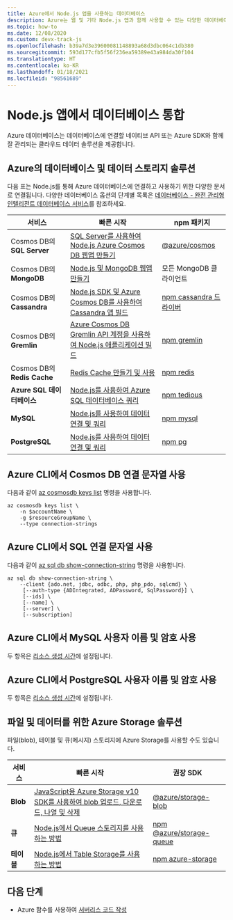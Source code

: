 ```yaml
---
title: Azure에서 Node.js 앱을 사용하는 데이터베이스
description: Azure는 웹 및 기타 Node.js 앱과 함께 사용할 수 있는 다양한 데이터베이스를 제공합니다.
ms.topic: how-to
ms.date: 12/08/2020
ms.custom: devx-track-js
ms.openlocfilehash: b39a7d3e39600081148893a68d3dbc064c1db380
ms.sourcegitcommit: 593d177cfb5f56f236ea59389e43a984da30f104
ms.translationtype: HT
ms.contentlocale: ko-KR
ms.lasthandoff: 01/18/2021
ms.locfileid: "98561689"
---
```

# <a name="integrate-databases-in-nodejs-apps"></a>Node.js 앱에서 데이터베이스 통합

Azure 데이터베이스는 데이터베이스에 연결할 네이티브 API 또는 Azure SDK와 함께 잘 관리되는 클라우드 데이터 솔루션을 제공합니다. 

## <a name="database-and-data-storage-solutions-on-azure"></a>Azure의 데이터베이스 및 데이터 스토리지 솔루션

다음 표는 Node.js를 통해 Azure 데이터베이스에 연결하고 사용하기 위한 다양한 문서로 연결됩니다. 다양한 데이터베이스 옵션의 단계별 목록은 [데이터베이스 - 완전 관리형 인텔리전트 데이터베이스 서비스](https://azure.microsoft.com/product-categories/databases/)를 참조하세요.

| 서비스 | 빠른 시작 | npm 패키지 |
| --- | --- | --- |
| Cosmos DB의 **SQL Server**| [SQL Server를 사용하여 Node.js Azure Cosmos DB 웹앱 만들기](/azure/cosmos-db/create-sql-api-nodejs) | [@azure/cosmos](https://www.npmjs.com/package/@azure/cosmos) |
| Cosmos DB의 **MongoDB**| [Node.js 및 MongoDB 웹앱 만들기](/azure/app-service-web/app-service-web-tutorial-nodejs-mongodb-app) | 모든 MongoDB 클라이언트 |
| Cosmos DB의 **Cassandra**|[Node.js SDK 및 Azure Cosmos DB를 사용하여 Cassandra 앱 빌드](/azure/cosmos-db/create-cassandra-nodejs)|[npm cassandra 드라이버](https://www.npmjs.com/package/cassandra-driver)|
| Cosmos DB의 **Gremlin**|[Azure Cosmos DB Gremlin API 계정을 사용하여 Node.js 애플리케이션 빌드](/azure/cosmos-db/create-graph-nodejs)|[npm gremlin](https://www.npmjs.com/package/gremlin)|
| Cosmos DB의 **Redis Cache**| [Redis Cache 만들기 및 사용](/azure/redis-cache/cache-nodejs-get-started) | [npm redis](https://www.npmjs.com/package/redis)|
| **Azure SQL 데이터베이스** | [Node.js를 사용하여 Azure SQL 데이터베이스 쿼리](/azure/sql-database/sql-database-connect-query-nodejs) |[npm tedious](https://www.npmjs.com/package/tedious) |
| **MySQL** | [Node.js를 사용하여 데이터 연결 및 쿼리](/azure/mysql/connect-nodejs) | [npm mysql](https://www.npmjs.com/package/mysql)|
| **PostgreSQL** | [Node.js를 사용하여 데이터 연결 및 쿼리](/azure/postgresql/connect-nodejs) |[npm pg](https://www.npmjs.com/package/pg) |

## <a name="cosmos-db-connection-strings-with-azure-cli"></a>Azure CLI에서 Cosmos DB 연결 문자열 사용

다음과 같이 [az cosmosdb keys list](/cli/azure/cosmosdb#az-cosmosdb-list-connection-strings) 명령을 사용합니다.

```azurecli-interactive
az cosmosdb keys list \
    -n $accountName \
    -g $resourceGroupName \
    --type connection-strings
```

## <a name="sql-connection-strings-with-azure-cli"></a>Azure CLI에서 SQL 연결 문자열 사용

다음과 같이 [az sql db show-connection-string](/cli/azure/sql/db#az_sql_db_show_connection_string) 명령을 사용합니다.

```azurecli-interactive
az sql db show-connection-string \
    --client {ado.net, jdbc, odbc, php, php_pdo, sqlcmd} \
     [--auth-type {ADIntegrated, ADPassword, SqlPassword}] \
     [--ids] \
     [--name] \
     [--server] \
     [--subscription]
```

## <a name="mysql-username-and-password-with-azure-cli"></a>Azure CLI에서 MySQL 사용자 이름 및 암호 사용

두 항목은 [리소스 생성 시간](/cli/azure/mysql/server#az_mysql_server_create)에 설정됩니다. 

## <a name="postgresql-username-and-password-with-azure-cli"></a>Azure CLI에서 PostgreSQL 사용자 이름 및 암호 사용

두 항목은 [리소스 생성 시간](/cli/azure/postgres/server#az_postgres_server_create)에 설정됩니다. 

## <a name="azure-storage-solutions-for-files-and-data"></a>파일 및 데이터를 위한 Azure Storage 솔루션

파일(blob), 테이블 및 큐(메시지) 스토리지에 Azure Storage를 사용할 수도 있습니다.

| 서비스 | 빠른 시작 |권장 SDK |
| --- | --- |--- |
| **Blob** | [JavaScript용 Azure Storage v10 SDK를 사용하여 blob 업로드, 다운로드, 나열 및 삭제](/azure/storage/blobs/storage-quickstart-blobs-nodejs-v10) |[@azure/storage-blob](https://www.npmjs.com/package/@azure/storage-blob)|
| **큐** | [Node.js에서 Queue 스토리지를 사용하는 방법](/azure/storage/queues/storage-nodejs-how-to-use-queues) |[npm @azure/storage-queue](https://www.npmjs.com/package/@azure/storage-queue)|
| **테이블** | [Node.js에서 Table Storage를 사용하는 방법](/azure/cosmos-db/table-storage-how-to-use-nodejs) |[npm azure-storage](https://www.npmjs.com/package/azure-storage)|

## <a name="next-steps"></a>다음 단계

* Azure 함수를 사용하여 [서버리스 코드 작성](develop-serverless-apps.md)